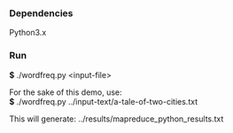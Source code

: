 ### Dependencies

Python3.x

### Run

**$** ./wordfreq.py \<input-file\>

For the sake of this demo, use:  
**$** ./wordfreq.py ../input-text/a-tale-of-two-cities.txt

This will generate: ../results/mapreduce_python_results.txt

